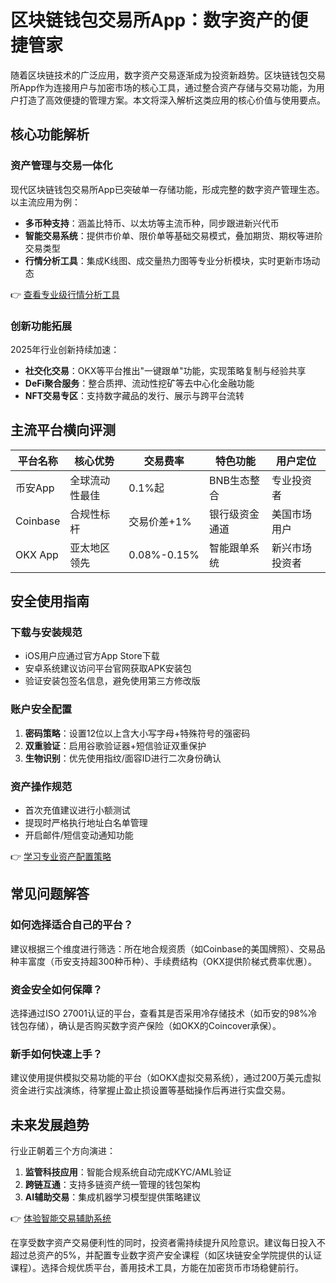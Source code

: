 # 区块链钱包交易所App：数字资产的便捷管家

随着区块链技术的广泛应用，数字资产交易逐渐成为投资新趋势。区块链钱包交易所App作为连接用户与加密市场的核心工具，通过整合资产存储与交易功能，为用户打造了高效便捷的管理方案。本文将深入解析这类应用的核心价值与使用要点。

## 核心功能解析

### 资产管理与交易一体化
现代区块链钱包交易所App已突破单一存储功能，形成完整的数字资产管理生态。以主流应用为例：
- **多币种支持**：涵盖比特币、以太坊等主流币种，同步跟进新兴代币
- **智能交易系统**：提供市价单、限价单等基础交易模式，叠加期货、期权等进阶交易类型
- **行情分析工具**：集成K线图、成交量热力图等专业分析模块，实时更新市场动态

👉 [查看专业级行情分析工具](https://bit.ly/okx_welcome)

### 创新功能拓展
2025年行业创新持续加速：
- **社交化交易**：OKX等平台推出"一键跟单"功能，实现策略复制与经验共享
- **DeFi聚合服务**：整合质押、流动性挖矿等去中心化金融功能
- **NFT交易专区**：支持数字藏品的发行、展示与跨平台流转

## 主流平台横向评测

| 平台名称    | 核心优势                  | 交易费率     | 特色功能                | 用户定位          |
|-------------|---------------------------|--------------|-------------------------|-------------------|
| 币安App     | 全球流动性最佳            | 0.1%起       | BNB生态整合             | 专业投资者        |
| Coinbase    | 合规性标杆                | 交易价差+1%  | 银行级资金通道          | 美国市场用户      |
| OKX App     | 亚太地区领先              | 0.08%-0.15%  | 智能跟单系统            | 新兴市场投资者    |

## 安全使用指南

### 下载与安装规范
- iOS用户应通过官方App Store下载
- 安卓系统建议访问平台官网获取APK安装包
- 验证安装包签名信息，避免使用第三方修改版

### 账户安全配置
1. **密码策略**：设置12位以上含大小写字母+特殊符号的强密码
2. **双重验证**：启用谷歌验证器+短信验证双重保护
3. **生物识别**：优先使用指纹/面容ID进行二次身份确认

### 资产操作规范
- 首次充值建议进行小额测试
- 提现时严格执行地址白名单管理
- 开启邮件/短信变动通知功能

👉 [学习专业资产配置策略](https://bit.ly/okx_welcome)

## 常见问题解答

### 如何选择适合自己的平台？
建议根据三个维度进行筛选：所在地合规资质（如Coinbase的美国牌照）、交易品种丰富度（币安支持超300种币种）、手续费结构（OKX提供阶梯式费率优惠）。

### 资金安全如何保障？
选择通过ISO 27001认证的平台，查看其是否采用冷存储技术（如币安的98%冷钱包存储），确认是否购买数字资产保险（如OKX的Coincover承保）。

### 新手如何快速上手？
建议使用提供模拟交易功能的平台（如OKX虚拟交易系统），通过200万美元虚拟资金进行实战演练，待掌握止盈止损设置等基础操作后再进行实盘交易。

## 未来发展趋势

行业正朝着三个方向演进：
1. **监管科技应用**：智能合规系统自动完成KYC/AML验证
2. **跨链互通**：支持多链资产统一管理的钱包架构
3. **AI辅助交易**：集成机器学习模型提供策略建议

👉 [体验智能交易辅助系统](https://bit.ly/okx_welcome)

在享受数字资产交易便利性的同时，投资者需持续提升风险意识。建议每日投入不超过总资产的5%，并配置专业数字资产安全课程（如区块链安全学院提供的认证课程）。选择合规优质平台，善用技术工具，方能在加密货币市场稳健前行。